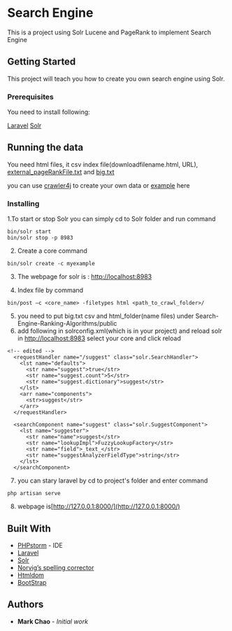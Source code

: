 # Search Engine 

This is a project using Solr Lucene and PageRank to implement Search Engine

## Getting Started

This project will teach you how to create you own search engine using Solr.

### Prerequisites
You need to install following:

[Laravel](https://laravel.com/)
[Solr](https://lucene.apache.org/solr/guide/6_6/installing-solr.html)


## Running the data

You need html files, it csv index file(downloadfilename.html, URL), [external_pageRankFile.txt](https://github.com/weinungc/Page-Rank-Analysis) and [big.txt](https://github.com/weinungc/Big-File-Creator)

you can use [crawler4j](https://github.com/yasserg/crawler4j) to create your own data or [example](https://drive.google.com/file/d/1znldgLNSJmqrnqN8Hi5iH8bnlUwdujor/view?usp=sharing) here

### Installing

1.To start or stop Solr you can simply cd to Solr folder and run command
```
bin/solr start
bin/solr stop -p 8983
```

2. Create a core command
```
bin/solr create -c myexample
```
3. The webpage for solr is : [http://localhost:8983](http://localhost:8983)

4. Index file by command
```
bin/post –c <core_name> -filetypes html <path_to_crawl_folder>/
```

5. you need to put big.txt csv and html_folder(name files) under Search-Engine-Ranking-Algorithms/public
6. add following in solrconfig.xml(which is in your project) and reload solr in [http://localhost:8983](http://localhost:8983) select your core and click reload
```
<!-- edited -->
  <requestHandler name="/suggest" class="solr.SearchHandler">
    <lst name="defaults">
      <str name="suggest">true</str>
      <str name="suggest.count">5</str>
      <str name="suggest.dictionary">suggest</str>
    </lst>
    <arr name="components">
      <str>suggest</str>
    </arr>
  </requestHandler>

  <searchComponent name="suggest" class="solr.SuggestComponent">
    <lst name="suggester">
      <str name="name">suggest</str>
      <str name="lookupImpl">FuzzyLookupFactory</str>
      <str name="field">_text_</str>
      <str name="suggestAnalyzerFieldType">string</str>
    </lst>
  </searchComponent>
``` 
7. you can stary laravel by cd to project's folder and enter command
```
php artisan serve
```

8. webpage is[http://127.0.0.1:8000/](http://127.0.0.1:8000/)

## Built With

* [PHPstorm](https://www.jetbrains.com/phpstorm/) - IDE
* [Laravel](https://laravel.com/)
* [Solr](https://lucene.apache.org/solr/guide/6_6/installing-solr.html)
* [Norvig’s spelling corrector ](http://norvig.com/spell-correct.html)
* [Htmldom](https://github.com/yangqi/Htmldom)
* [BootStrap](https://getbootstrap.com/)
## Authors

* **Mark Chao** - *Initial work* 